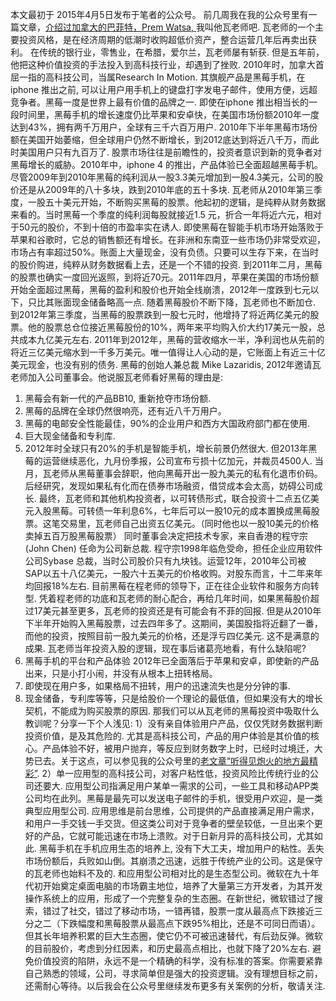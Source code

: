 本文最初于 2015年4月5日发布于笔者的公众号。
前几周我在我的公众号里有一篇文章，[介绍过加拿大的巴菲特，Prem Watsa, ](https://chuan.us/archives/<https:/chuan.us/archives/647>)我叫他瓦老师吧.
瓦老师的一个主要投资风格，是在经济周期的低潮时收购超低价资产，整合运营几年后再卖出获利。 在传统的银行业，零售业，在希腊，爱尔兰，瓦老师屡有斩获.
但是五年前，他把这种价值投资的手法投入到高科技行业，却遇到了挫败.
2010年时，加拿大首屈一指的高科技公司，当属Research In Motion. 其旗舰产品是黑莓手机，在iphone 推出之前, 可以让用户用手机上的键盘打字发电子邮件，使用方便，远超竞争者。黑莓一度是世界上最有价值的品牌之一.
即使在iphone 推出相当长的一段时间里，黑莓手机的增长速度仍比苹果和安卓快，在美国市场份额2010年一度达到43%，拥有两千万用户，全球有三千六百万用户. 2010年下半年黑莓市场份额在美国开始萎缩，但全球用户仍然不断增长，到2012底达到将近八千万，而此时美国用户只有九百万了.
股票市场往往是前瞻性的，投资者意识到新的竞争者对黑莓增长的威胁。2010年中，iphone 4 的推出，产品体验已全面超越黑莓手机。尽管2009年到2010年黑莓的纯利润从一股3.3美元增加到一股4.3美元，公司的股价还是从2009年的八十多块，跌到2010年底的五十多块.
瓦老师从2010年第三季度，一股五十美元开始，不断购买黑莓的股票。他起初的逻辑，是纯粹从财务数据来看的。当时黑莓一个季度的纯利润每股就接近1.5 元，折合一年将近六元，相对于50元的股价，不到十倍的市盈率实在诱人.
即使黑莓在智能手机市场开始落败于苹果和谷歌时，它总的销售额还有增长。在非洲和东南亚一些市场仍非常受欢迎，市场占有率超过50%。账面上大量现金，没有负债。只要可以生存下来，在当时的股价购进，纯粹从财务数据看上去，还是一个不错的投资.
到2011年二月，黑莓的股票也确实一度回光返照，到将近70元。2011年四月，苹果在美国的市场份额开始全面超过黑莓，黑莓的盈利和股价也开始全线崩溃，2012年一度跌到七元以下，只比其账面现金储备略高一点.
随着黑莓股价不断下降，瓦老师也不断加仓. 到2012年第三季度，当黑莓的股票跌到一股七元时，他增持了将近两亿美元的股票。他的股票总仓位接近黑莓股份的10%，两年来平均购入价大约17美元一股，总共成本九亿美元左右.
2011年到2012年，黑莓的营收缩水一半，净利润也从先前的将近三亿美元缩水到一千多万美元。唯一值得让人心动的是，它账面上有近三十亿美元现金，也没有别的债务.
黑莓的创始人兼总裁 Mike Lazaridis, 2012年邀请瓦老师加入公司董事会。他说服瓦老师看好黑莓的理由是:
1. 黑莓会有新一代的产品BB10, 重新抢夺市场份额.
2. 黑莓的品牌在全球仍然很响亮，还有近八千万用户。
3. 黑莓的电邮安全性能最佳，90%的企业用户和西方大国政府部门都在使用.
4. 巨大现金储备和专利库.
5. 2012年时全球只有20%的手机是智能手机，增长前景仍然很大.
但2013年黑莓的运营继续恶化，九月份季报，公司宣布亏损十亿加元，并裁员4500人.
当月，瓦老师从黑莓董事会辞职，他向黑莓开出一股九美元的私有化退市价码。后经研究，发现如果私有化而在债券市场融资，借贷成本会太高，妨碍公司成长.
最终，瓦老师和其他机构投资者，以可转债形式，联合投资十二点五亿美元入股黑莓。可转债一年利息6%，七年后可以一股10元的成本置换成黑莓股票。这笔交易里，瓦老师自己出资五亿美元。（同时他也以一股10美元的价格卖掉五百万股黑莓股票）
同时董事会决定把技术专家，来自香港的程守宗(John Chen) 任命为公司新总裁.
程守宗1998年临危受命，担任企业应用软件公司Sybase 总裁，当时公司股价只有九块钱。运营12年，2010年公司被 SAP以五十八亿美元，一股六十五美元的价格收购。对股东而言，十二年来年均回报18%左右.
目前黑莓在程老师的领导下，正在往企业软件和服务方向转型.
凭着程老师的功底和瓦老师的耐心配合，再给几年时间，如果黑莓股价超过17美元甚至更多，瓦老师的投资还是有可能会有不菲的回报.
但是从2010年下半年开始购入黑莓股票，过去四年多了。这期间，美国股指将近翻了一番，而他的投资，按照目前一股九美元的价格，还是浮亏四亿美元. 这不是满意的成果.
瓦老师当年投资入股的逻辑，现在事后诸葛亮地看，有什么缺陷呢?
1. 黑莓手机的平台和产品体验 2012年已全面落后于苹果和安卓，即使新的产品出来，只是小打小闹，并没有从根本上扭转格局。
2. 即使现在用户多，如果格局不扭转，用户的迅速流失也是分分钟的事.
3. 现金储备，专利库等等，只是给股价一个理论的最低值，但如果没有大的增长契机，不能成为购买股票的原因.
那我们可以从瓦老师的黑莓投资中吸取什么教训呢？分享一下个人浅见:
1）没有亲自体验用户产品，仅仅凭财务数据判断投资价值，是及其危险的.
尤其是高科技公司，产品的用户体验是其价值的核心。产品体验不好，被用户抛弃，等反应到财务数字上时，已经时过境迁，大势已去。关于这点，可以参见我的公众号里的[老文章“听得见炮火的地方最精彩”](https://chuan.us/archives/<https:/chuan.us/archives/608>).
2）单一应用型的高科技公司，对客户粘性低，投资风险比传统行业的公司还要大.
应用型公司指满足用户某单一需求的公司，一些工具和移动APP类公司均在此列。黑莓是最先可以发送电子邮件的手机，很受用户欢迎，是一类典型应用型公司.
应用思维是前台思维，公司提供的产品直接满足用户需求，和用户一手交钱一手交货。但这类公司对于竞争者的壁垒较低，一旦出来个更好的产品，它就可能迅速在市场上溃败。对于日新月异的高科技公司，尤其如此.
黑莓手机在手机应用生态的培养上, 没有下大工夫，增加用户的粘性。丢失市场份额后，兵败如山倒。其崩溃之迅速，远胜于传统产业的公司。这是保守的瓦老师也始料不及的.
和应用型公司相对比的是生态型公司。微软在九十年代初开始奠定桌面电脑的市场霸主地位，培养了大量第三方开发者，为其开发操作系统上的应用，形成了一个完整复杂的生态圈。在新世纪，微软错过了搜索，错过了社交，错过了移动市场，一错再错，股票一度从最高点下跌接近三分之二（下跌幅度和黑莓股票从最高点下跌95%相比，还是不可同日而语）。但其长年培养积累的巨大生态圈，使它仍不可被迅速替代，有后劲反弹。微软的目前股价，考虑到分红因素，和历史最高点相比，也就下降了20%左右.
避免价值投资的陷阱，永远不是一个精确的科学，没有标准的答案。你需要紧靠自己熟悉的领域，公司，寻求简单但是强大的投资逻辑。没有理想目标之前，还需耐心等待。以后我会在公众号里继续发布更多有关案例的分析，敬请关注.
